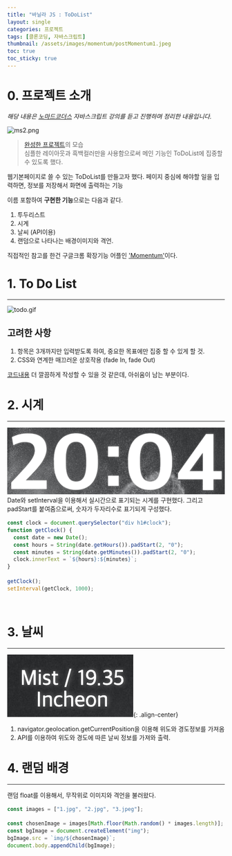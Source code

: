 ```yaml
---
title: "바닐라 JS : ToDoList"
layout: single
categories: 프로젝트
tags: [클론코딩, 자바스크립트]
thumbnail: /assets/images/momentum/postMomentum1.jpeg
toc: true
toc_sticky: true
---
```


# 0. 프로젝트 소개

_해당 내용은 [노마드코더스](https://nomadcoders.co/) 자바스크립트 강의를 듣고 진행하며 정리한 내용입니다._

![ms2.png](/assets/images/momentum/ms2.png)

> [완성한 프로젝트](https://onlee3.github.io/MomentumCloneCoding/)의 모습 <br>심플한 레이아웃과 흑백컬러만을 사용함으로써 메인 기능인 ToDoList에 집중할 수 있도록 했다.

웹기본페이지로 쓸 수 있는 ToDoList를 만들고자 했다.
페이지 중심에 해야할 일을 입력하면, 정보를 저장해서 화면에 출력하는 기능

이름 포함하여 **구현한 기능**으로는 다음과 같다.

1.  투두리스트
2.  시계
3.  날씨 (API이용)
4.  랜덤으로 나타나는 배경이미지와 격언.

직접적인 참고를 한건 구글크롬 확장기능 어플인 ['Momentum'](https://chrome.google.com/webstore/detail/momentum/laookkfknpbbblfpciffpaejjkokdgca)이다.

# 1. To Do List

---

![todo.gif](/assets/images/momentum/todo.gif)

## 고려한 사항

1. 항목은 3개까지만 입력받도록 하여, 중요한 목표에만 집중 할 수 있게 할 것.
1. CSS와 연계한 매끄러운 상호작용 (fade In, fade Out)

[코드내용](https://github.com/OnLee3/MomentumCloneCoding/blob/main/js/todo.js)
더 깔끔하게 작성할 수 있을 것 같은데, 아쉬움이 남는 부분이다.

# 2. 시계

---

![clock.png](/assets/images/momentum/clock.png)
<br>
Date와 setInterval을 이용해서 실시간으로 표기되는 시계를 구현했다.
그리고 padStart를 붙여줌으로써, 숫자가 두자리수로 표기되게 구성했다.
<br>

```jsx
const clock = document.querySelector("div h1#clock");
function getClock() {
  const date = new Date();
  const hours = String(date.getHours()).padStart(2, "0");
  const minutes = String(date.getMinutes()).padStart(2, "0");
  clock.innerText = `${hours}:${minutes}`;
}

getClock();
setInterval(getClock, 1000);
```

<br>

# 3. 날씨

---

![weather.png](/assets/images/momentum/weather.png){: .align-center}

1. navigator.geolocation.getCurrentPosition을 이용해 위도와 경도정보를 가져옴
2. API를 이용하여 위도와 경도에 따른 날씨 정보를 가져와 출력.

# 4. 랜덤 배경

---

랜덤 float를 이용해서, 무작위로 이미지와 격언을 불러왔다.

```jsx
const images = ["1.jpg", "2.jpg", "3.jpeg"];

const chosenImage = images[Math.floor(Math.random() * images.length)];
const bgImage = document.createElement("img");
bgImage.src = `img/${chosenImage}`;
document.body.appendChild(bgImage);
```
